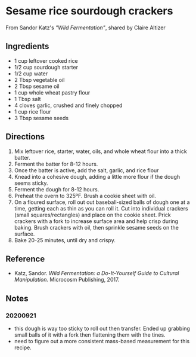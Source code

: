 # Sesame rice sourdough crackers
From Sandor Katz's _"Wild Fermentation"_, shared by Claire Altizer

## Ingredients
* 1 cup leftover cooked rice
* 1/2 cup sourdough starter
* 1/2 cup water
* 2 Tbsp vegetable oil
* 2 Tbsp sesame oil
* 1 cup whole wheat pastry flour
* 1 Tbsp salt
* 4 cloves garlic, crushed and finely chopped
* 1 cup rice flour
* 3 Tbsp sesame seeds

## Directions
1. Mix leftover rice, starter, water, oils, and whole wheat flour into a thick
   batter. 
2. Ferment the batter for 8-12 hours.
3. Once the batter is active, add the salt, garlic, and rice flour
4. Knead into a cohesive dough, adding a little more flour if the dough seems
   sticky. 
5. Ferment the dough for 8-12 hours.
6. Preheat the overn to 325ºF. Brush a cookie sheet with oil.
7. On a floured surface, roll out out baseball-sized balls of dough one at a
   time, getting each as thin as you can roll it. Cut into individual crackers
   (small squares/rectangles) and place on the cookie sheet. Prick crackers with
   a fork to increase surface area and help crisp during baking. Brush crackers
   with oil, then sprinkle sesame seeds on the surface.
8. Bake 20-25 minutes, until dry and crispy.

## Reference
* Katz, Sandor. _Wild Fermentation: a Do-It-Yourself Guide to Cultural Manipulation._ Microcosm Publishing, 2017. 

## Notes

### 20200921
- this dough is way too sticky to roll out then transfer. Ended up grabbing small balls of it with a fork then flattening them with the tines. 
- need to figure out a more consistent mass-based measurement for this recipe.